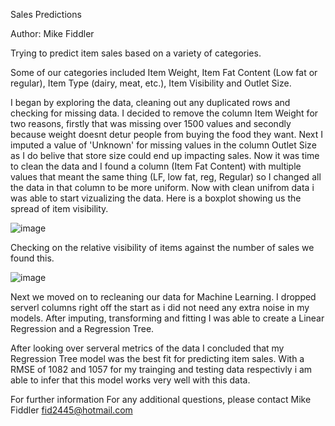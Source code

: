 Sales Predictions 

Author: Mike Fiddler


Trying to predict item sales based on a variety of categories.

 
Some of our categories included Item Weight, Item Fat Content (Low fat or regular), Item Type (dairy, meat, etc.), Item Visibility and Outlet Size.


I began by exploring the data, cleaning out any duplicated rows and checking for missing data.
I decided to remove the column Item Weight for two reasons, firstly that was missing over 1500 values and secondly because weight doesnt detur people from buying the food they want. Next I imputed a value of 'Unknown' for missing values in the column Outlet Size as I do belive that store size could end up impacting sales.
Now it was time to clean the data and I found a column (Item Fat Content) with multiple values that meant the same thing (LF, low fat, reg, Regular) so I changed all the data in that column to be more uniform.
Now with clean unifrom data i was able to start vizualizing the data.
Here is a boxplot showing us the spread of item visibility.

![image](https://user-images.githubusercontent.com/105397828/176762506-15ea1ca2-3ce5-4154-8782-c46871b22ee8.png)

Checking on the relative visibility of items against the number of sales we found this.

![image](https://user-images.githubusercontent.com/105397828/176763012-7b0fc5e2-d7e2-42ac-9570-4fcfc44afe41.png)

Next we moved on to recleaning our data for Machine Learning.
I dropped serverl columns right off the start as i did not need any extra noise in my models.
After imputing, transforming and fitting I was able to create a Linear Regression and a Regression Tree.

After looking over serveral metrics of the data I concluded that my Regression Tree model was the best fit for predicting item sales.
With a RMSE of 1082 and 1057 for my trainging and testing data respectivly i am able to infer that this model works very well with this data.


For further information
For any additional questions, please contact Mike Fiddler fid2445@hotmail.com
